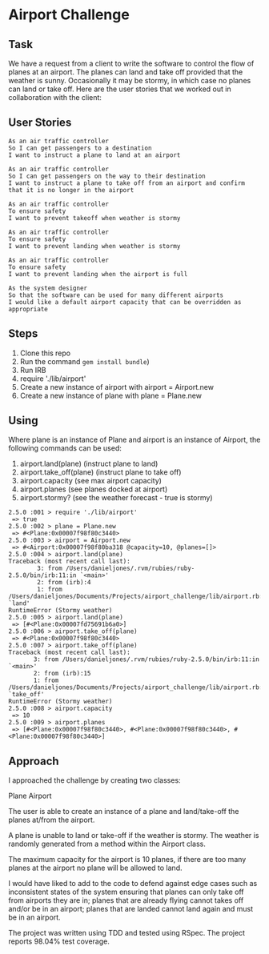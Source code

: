 # Airport Challenge

Task
-----

We have a request from a client to write the software to control the flow of planes at an airport. The planes can land and take off provided that the weather is sunny. Occasionally it may be stormy, in which case no planes can land or take off.  Here are the user stories that we worked out in collaboration with the client:

## User Stories
```
As an air traffic controller
So I can get passengers to a destination
I want to instruct a plane to land at an airport

As an air traffic controller
So I can get passengers on the way to their destination
I want to instruct a plane to take off from an airport and confirm that it is no longer in the airport

As an air traffic controller
To ensure safety
I want to prevent takeoff when weather is stormy

As an air traffic controller
To ensure safety
I want to prevent landing when weather is stormy

As an air traffic controller
To ensure safety
I want to prevent landing when the airport is full

As the system designer
So that the software can be used for many different airports
I would like a default airport capacity that can be overridden as appropriate
```

## Steps

1. Clone this repo
2. Run the command `gem install bundle`)
3. Run IRB
4. require './lib/airport'
5. Create a new instance of airport with airport = Airport.new
6. Create a new instance of plane with plane = Plane.new

## Using

Where plane is an instance of Plane and airport is an instance of Airport, the following commands can be used:

1. airport.land(plane) (instruct plane to land)
2. airport.take_off(plane) (instruct plane to take off)
3. airport.capacity (see max airport capacity)
4. airport.planes (see planes docked at airport)
5. airport.stormy? (see the weather forecast - true is stormy)

```
2.5.0 :001 > require './lib/airport'
 => true
2.5.0 :002 > plane = Plane.new
 => #<Plane:0x00007f98f80c3440>
2.5.0 :003 > airport = Airport.new
 => #<Airport:0x00007f98f80ba318 @capacity=10, @planes=[]>
2.5.0 :004 > airport.land(plane)
Traceback (most recent call last):
        3: from /Users/danieljones/.rvm/rubies/ruby-2.5.0/bin/irb:11:in `<main>'
        2: from (irb):4
        1: from /Users/danieljones/Documents/Projects/airport_challenge/lib/airport.rb:13:in `land'
RuntimeError (Stormy weather)
2.5.0 :005 > airport.land(plane)
 => [#<Plane:0x00007fd75691b6a0>]
2.5.0 :006 > airport.take_off(plane)
 => #<Plane:0x00007f98f80c3440>
2.5.0 :007 > airport.take_off(plane)
Traceback (most recent call last):
       3: from /Users/danieljones/.rvm/rubies/ruby-2.5.0/bin/irb:11:in `<main>'
       2: from (irb):15
       1: from /Users/danieljones/Documents/Projects/airport_challenge/lib/airport.rb:22:in `take_off'
RuntimeError (Stormy weather)
2.5.0 :008 > airport.capacity
 => 10
2.5.0 :009 > airport.planes
 => [#<Plane:0x00007f98f80c3440>, #<Plane:0x00007f98f80c3440>, #<Plane:0x00007f98f80c3440>]
```

## Approach

I approached the challenge by creating two classes:

Plane
Airport

The user is able to create an instance of a plane and land/take-off the planes at/from the airport.

A plane is unable to land or take-off if the weather is stormy. The weather is randomly generated from a method within the Airport class.

The maximum capacity for the airport is 10 planes, if there are too many planes at the airport no plane will be allowed to land.

I would have liked to add to the code to defend against edge cases such as inconsistent states of the system ensuring that planes can only take off from airports they are in; planes that are already flying cannot takes off and/or be in an airport; planes that are landed cannot land again and must be in an airport.

The project was written using TDD and tested using RSpec. The project reports 98.04% test coverage.
